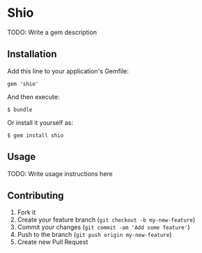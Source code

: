 # Shio

TODO: Write a gem description

## Installation

Add this line to your application's Gemfile:

    gem 'shio'

And then execute:

    $ bundle

Or install it yourself as:

    $ gem install shio

## Usage

TODO: Write usage instructions here

## Contributing

1. Fork it
2. Create your feature branch (`git checkout -b my-new-feature`)
3. Commit your changes (`git commit -am 'Add some feature'`)
4. Push to the branch (`git push origin my-new-feature`)
5. Create new Pull Request
